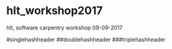 # hlt_workshop2017
hlt, software carpentry workshop 09-09-2017

#singlehashheader
##doublehashheader
###triplehashheader
